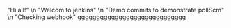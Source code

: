 "Hi all!" \n
"Welcom to jenkins" \n
"Demo commits to demonstrate pollScm" \n
"Checking webhook"
ggggggggggggggggggggggggggggg
